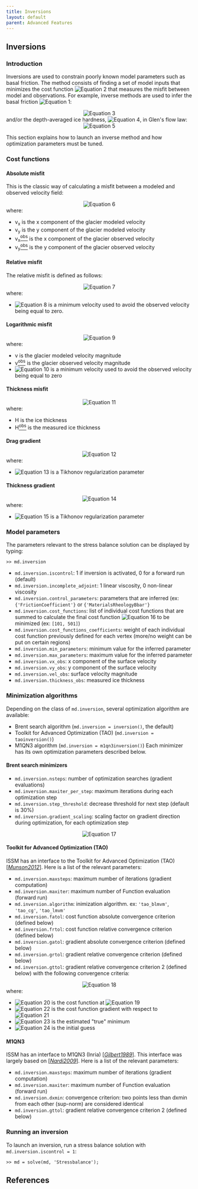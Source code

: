 ```yaml
---
title: Inversions
layout: default
parent: Advanced Features
---
```


## Inversions
### Introduction
Inversions are used to constrain poorly known model parameters such as basal friction. The method consists of finding a set of model inputs that minimizes the cost function <img src="https://latex.codecogs.com/svg.latex?{\mathcal J}" alt="Equation 2"> that measures the misfit between model and observations. For example, inverse methods are used to infer the basal friction <img src="https://latex.codecogs.com/svg.latex?k" alt="Equation 1">:

<div align="center"><img src="https://latex.codecogs.com/svg.latex?
\boldsymbol{\tau}_b = -k^2 N^r \|{\bf v}\|^{s-1} {\bf v}_b" alt="Equation 3"></div>
and/or the depth-averaged ice hardness, <img src="https://latex.codecogs.com/svg.latex?B" alt="Equation 4">, in Glen's flow law:

<div align="center"><img src="https://latex.codecogs.com/svg.latex?
\mu = \frac{B}{2\left( \dot{\varepsilon}_e^{1-\frac{1}{n}}\right) }\\" alt="Equation 5"></div>

This section explains how to launch an inverse method and how optimization parameters must be tuned.

### Cost functions
#### Absolute misfit
This is the classic way of calculating a misfit between a modeled and observed velocity field:

<div align="center"><img src="https://latex.codecogs.com/svg.latex?
{\mathcal J\left({\bf v}\right)}=\int_{S} \dfrac{1}{2}\left(\left(v_x-v_x^{\text{obs}}\right)^{2}+\left(v_y-v_y^{\text{obs}}\right)^{2}\right) dS" alt="Equation 6"></div>
where:

- v<sub>x</sub> is the x component of the glacier modeled velocity
- v<sub>y</sub> is the y component of the glacier modeled velocity
- v<sub>x</sub><a href="#footnotes" target="_top"><sup>obs</sup></a> is the x component of the glacier observed velocity
- v<sub>y</sub><a href="#footnotes" target="_top"><sup>obs</sup></a> is the y component of the glacier observed velocity

#### Relative misfit
The relative misfit is defined as follows:

<div align="center"><img src="https://latex.codecogs.com/svg.latex?
{\mathcal J\left({\bf v}\right)}=\int_{S} \dfrac{1}{2}\left(\dfrac{\left(v_x-v_x^{\text{obs}}\right)^{2}}{\left(v_x^{\text{obs}}+\varepsilon\right)^{2}}+\dfrac{\left(v_y-v_y^{\text{obs}}\right)^{2}}{\left(v_y^{\text{obs}}+\varepsilon\right)^{2}}\right) dS" alt="Equation 7"></div>
where:

- <img src="https://latex.codecogs.com/svg.latex?\varepsilon" alt="Equation 8"> is a minimum velocity used to avoid the observed velocity being equal to zero.

#### Logarithmic misfit

<div align="center"><img src="https://latex.codecogs.com/svg.latex?
{\mathcal J\left({\bf v}\right)}=\int_{S} \left(\text{log}\left(\dfrac{\|{\bf v}\|+\varepsilon}{\|{\bf v}^{\text{obs}}\|+\varepsilon}\right) \right)^2 dS" alt="Equation 9"></div>
where:

- v is the glacier modeled velocity magnitude
- v<a href="#footnotes" target="_top"><sup>obs</sup></a> is the glacier observed velocity magnitude
- <img src="https://latex.codecogs.com/svg.latex?\varepsilon" alt="Equation 10"> is a minimum velocity used to avoid the observed velocity being equal to zero

#### Thickness misfit

<div align="center"><img src="https://latex.codecogs.com/svg.latex?
{\mathcal J\left(H\right)}=\int_{\Omega} \dfrac{1}{2}\left(H-H^{\text{obs}}\right)^{2}d\Omega" alt="Equation 11"></div>
where:

- H is the ice thickness
- H<a href="#footnotes" target="_top"><sup>obs</sup></a> is the measured ice thickness

#### Drag gradient

<div align="center"><img src="https://latex.codecogs.com/svg.latex?
{\mathcal J\left(k\right)}=\int_{B} \gamma \dfrac{1}{2}\|\nabla k \|^{2}dB" alt="Equation 12"></div>
where:

- <img src="https://latex.codecogs.com/svg.latex?\gamma" alt="Equation 13"> is a Tikhonov regularization parameter

#### Thickness gradient

<div align="center"><img src="https://latex.codecogs.com/svg.latex?
{\mathcal J\left(k\right)}=\int_{\Omega} \gamma \dfrac{1}{2}\|\nabla H \|^{2}d\Omega" alt="Equation 14"></div>
where:

- <img src="https://latex.codecogs.com/svg.latex?\gamma" alt="Equation 15"> is a Tikhonov regularization parameter

### Model parameters
The parameters relevant to the stress balance solution can be displayed by typing:
````
>> md.inversion
````


- `md.inversion.iscontrol`: 1 if inversion is activated, 0 for a forward run (default)
- `md.inversion.incomplete_adjoint`: 1 linear viscosity, 0 non-linear viscosity
- `md.inversion.control_parameters`: parameters that are inferred (ex: `{'FrictionCoefficient'}` or `{'MaterialsRheologyBbar'}`
- `md.inversion.cost_functions`: list of individual cost functions that are summed to calculate the final cost function <img src="https://latex.codecogs.com/svg.latex?\mathcal J" alt="Equation 16"> to be minimized (ex: `[101, 501]`)
- `md.inversion.cost_functions_coefficients`: weight of each individual cost function previously defined for each vertex (more/no weight can be put on certain regions)
- `md.inversion.min_parameters`: minimum value for the inferred parameter
- `md.inversion.max_parameters`: maximum value for the inferred parameter
- `md.inversion.vx_obs`: x component of the surface velocity
- `md.inversion.vy_obs`: y component of the surface velocity
- `md.inversion.vel_obs`: surface velocity magnitude
- `md.inversion.thickness_obs`: measured ice thickness

### Minimization algorithms
Depending on the class of `md.inversion`, several optimization algorithm are available:

- Brent search algorithm (`md.inversion = inversion()`, the default)
- Toolkit for Advanced Optimization (TAO) (`md.inversion = taoinversion()`)
- M1QN3 algorithm (`md.inversion = m1qn3inversion()`)
Each minimizer has its own optimization parameters described below.

#### Brent search minimizers

- `md.inversion.nsteps`: number of optimization searches (gradient evaluations)
- `md.inversion.maxiter_per_step`: maximum iterations during each optimization step
- `md.inversion.step_threshold`: decrease threshold for next step (default is 30&#37;)
- `md.inversion.gradient_scaling`: scaling factor on gradient direction during optimization, for each optimization step

<div align="center"><img src="https://latex.codecogs.com/svg.latex?
\alpha\in\left[0,\text{\ttfamily gradient\_scaling} \right]\hspace{3em}p^{\text{new}}=p^{\text{old}}-\alpha\;\nabla_p {\mathcal J}/\|\nabla_p {\mathcal J}\|" alt="Equation 17"></div>

#### Toolkit for Advanced Optimization (TAO)
ISSM has an interface to the Toolkit for Advanced Optimization (TAO) [<a href="#references">*Munson2012*</a>]. Here is a list of the relevant parameters:

- `md.inversion.maxsteps`: maximum number of iterations (gradient computation)
- `md.inversion.maxiter`: maximum number of Function evaluation (forward run)
- `md.inversion.algorithm`: inimization algorithm. ex: `'tao_blmvm'`, `'tao_cg'`, `'tao_lmvm'`
- `md.inversion.fatol`: cost function absolute convergence criterion (defined below)
- `md.inversion.frtol`: cost function relative convergence criterion (defined below)
- `md.inversion.gatol`: gradient absolute convergence criterion (defined below)
- `md.inversion.grtol`: gradient relative convergence criterion (defined below)
- `md.inversion.gttol`: gradient relative convergence criterion 2 (defined below)
with the following convergence criteria:

<div align="center"><img src="https://latex.codecogs.com/svg.latex?
\begin{array}{lcl}f(X) - f(X^*)                                 & < & \epsilon_{fatol} \\\left|f(X) - f(X^*\right|/\left|f(X^*)\right| & < & \epsilon_{frtol} \\\|g(X)\|                                      & < & \epsilon_{gatol} \\\|g(X)\|/\left|f(X)\right|                    & < & \epsilon_{grtol} \\\|g(X)\|/\|g(X_0)\|                           & < & \epsilon_{gttol} \\\end{array}" alt="Equation 18"></div>
where:

- <img src="https://latex.codecogs.com/svg.latex?f(X)" alt="Equation 20"> is the cost function at <img src="https://latex.codecogs.com/svg.latex?X" alt="Equation 19">
- <img src="https://latex.codecogs.com/svg.latex?g(X)" alt="Equation 22"> is the cost function gradient with respect to <img src="https://latex.codecogs.com/svg.latex?X" alt="Equation 21">
- <img src="https://latex.codecogs.com/svg.latex?X^*" alt="Equation 23"> is the estimated "true" minimum
- <img src="https://latex.codecogs.com/svg.latex?X_0" alt="Equation 24"> is the initial guess

#### M1QN3
ISSM has an interface to M1QN3 (Inria) [<a href="#references">*Gilbert1989*</a>]. This interface was largely based on [<a href="#references">*Nardi2009*</a>]. Here is a list of the relevant parameters:

- `md.inversion.maxsteps`: maximum number of iterations (gradient computation)
- `md.inversion.maxiter`: maximum number of Function evaluation (forward run)
- `md.inversion.dxmin`:  convergence criterion: two points less than dxmin from each other (sup-norm) are considered identical
- `md.inversion.gttol`: gradient relative convergence criterion 2 (defined below)

### Running an inversion
To launch an inversion, run a stress balance solution with `md.inversion.iscontrol = 1`:
````
>> md = solve(md, 'Stressbalance');
````


## References
